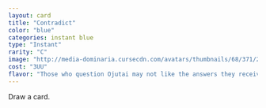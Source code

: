 ```yaml
---
layout: card
title: "Contradict"
color: "blue"
categories: instant blue
type: "Instant"
rarity: "C"
image: "http://media-dominaria.cursecdn.com/avatars/thumbnails/68/371/200/283/635618456905686661.png"
cost: "3UU"
flavor: "Those who question Ojutai may not like the answers they receive."
---
```


Draw a card.
